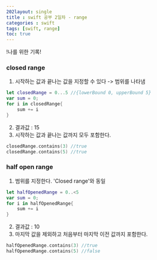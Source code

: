 ```yaml
---
202layout: single
title : swift 공부 2일차 - range
categories : swift
tags: [swift, range]
toc: true
---
```


!나를 위한 기록!

### closed range

1. 시작하는 값과 끝나는 값을 지정할 수 있다 -> 범위를 나타냄

```swift
let closedRange = 0...5 //{lowerBound 0, upperBound 5}
var sum = 0;
for i in closedRange{
    sum += i
}
```

2. 결과값 : 15 
2. 시작하는 값과 끝나는 값까지 모두 포함한다.

```swift
closedRange.contains(3) //true
closedRange.contains(5) //true
```


### half open range

1. 범위를 지정한다. 'Closed range'와 동일

```swift
let halfOpenedRange = 0..<5
var sum = 0;
for i in halfOpenedRange{
    sum += i
}
```

2. 결과값 : 10
3. 마지막 값을 제외하고 처음부터 마지막 이전 값까지 포함한다. 

```swift
halfOpenedRange.contains(3) //true
halfOpenedRange.contains(5) //false
```

